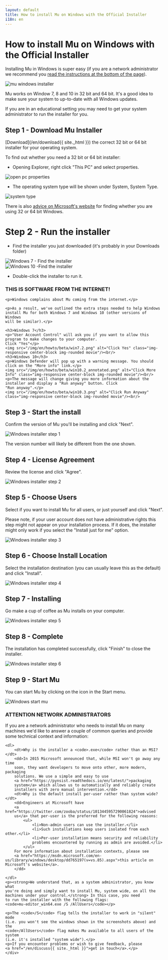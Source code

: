 ```yaml
---
layout: default
title: How to install Mu on Windows with the Official Installer
i18n: en
---
```


# How to install Mu on Windows with the Official Installer 

Installing Mu in Windows is super easy (if you are a network administrator we
recommend you [read the instructions at the bottom of the page](#admins)).

<div class="row">
  <img src="/img/en/howto/windows_mu_installer.gif" alt="mu windows installer" class="img-responsive center-block img-rounded movie"/>
  <br/>
</div>

Mu works on Window 7, 8 and 10 in 32 bit and 64 bit. It's a good idea to make sure your system to up-to-date with all Windows updates.

If you are in an educational setting you may need to get your system administrator to run the installer for you.

## Step 1 - Download Mu Installer

[Download](/en/download{{ site._html }}) the correct 32 bit or 64 bit installer for your operating system.

To find out whether you need a 32 bit or 64 bit installer:

+ Opening Explorer, right click "This PC" and select properties.

<div class="row">
  <img src="/img/en/howto/windows_open_pc_properties_annotated.png" alt="open pc properties" class="img-responsive center-block img-rounded movie"/>
  <br/>
</div>

+ The operating system type will be shown under System, System Type.

<div class="row">
  <img src="/img/en/howto/windows_system_properties_annotated.png" alt="system type" class="img-responsive center-block img-rounded movie"/>
  <br/>
</div>

There is also [advice on Microsoft's website](https://support.microsoft.com/en-us/help/15056/windows-7-32-64-bit-faq) for finding whether you are using 32 or 64 bit Windows.

# Step 2 - Run the installer

+ Find the installer you just downloaded (it's probably in your Downloads folder)

<div class="row">
  <img src="/img/en/howto/beta/win7.1.png" alt="Windows 7 - Find the installer" class="img-responsive center-block img-rounded movie"/>
  <br/>
</div>

<div class="row">
  <img src="/img/en/howto/beta/win10.1.png" alt="Windows 10 -Find the installer" class="img-responsive center-block img-rounded movie"/>
  <br/>
</div>

+ Double-click the installer to run it.

<div class="alert alert-warning" role="alert">
    <h3>THIS IS SOFTWARE FROM THE INTERNET!</h3>
    
    <p>Windows complains about Mu coming from the internet.</p>

    <p>As a result, we've outlined the extra steps needed to help Windows
    install Mu for both Windows 7 and Windows 10 (other versions of Windows
    will be similar).</p>

    <h3>Windows 7</h3>
    <p>"User Account Control" will ask you if you want to allow this program to make changes to your computer.
    Click "Yes"</p>
    <img src="/img/en/howto/beta/win7.2.png" alt="Click Yes" class="img-responsive center-block img-rounded movie"/><br/>
    <h3>Windows 10</h3>
    <p>Windows Defender will pop up with a warning message. You should click on the "More info" link.</p>
    <img src="/img/en/howto/beta/win10.2_annotated.png" alt="Click More Info" class="img-responsive center-block img-rounded movie"/><br/>
    <p>The message will change giving you more information about the installer and display a "Run anyway" button. Click
    "Run anyway".</p>
    <img src="/img/en/howto/beta/win10.3.png" alt="Click Run Anyway" class="img-responsive center-block img-rounded movie"/><br/>
</div>

## Step 3 - Start the install

Confirm the version of Mu you'll be installing and click "Next".

<div class="row">
  <img src="/img/en/howto/winstall1.png" alt="Windows installer step 1" class="img-responsive center-block img-rounded movie"/>
  <br/>
</div>

The version number will likely be different from the one shown.

## Step 4 - License Agreement

Review the license and click "Agree".

<div class="row">
  <img src="/img/en/howto/winstall2.png" alt="Windows installer step 2" class="img-responsive center-block img-rounded movie"/>
  <br/>
</div>

## Step 5 - Choose Users

Select if you want to install Mu for all users, or just yourself and click "Next".

Please note, if your user account does not have administrative rights this step might not appear on your installation process.
If it does, the installer might only work if you select the "Install just for me" option.

<div class="row">
  <img src="/img/en/howto/winstall3.png" alt="Windows installer step 3" class="img-responsive center-block img-rounded movie"/>
  <br/>
</div>

## Step 6 - Choose Install Location

Select the installation destination (you can usually leave this as the default) and click "Install".

<div class="row">
  <img src="/img/en/howto/winstall4.png" alt="Windows installer step 4" class="img-responsive center-block img-rounded movie"/>
  <br/>
</div>

## Step 7 - Installing

Go make a cup of coffee as Mu installs on your computer.

<div class="row">
  <img src="/img/en/howto/winstall5.png" alt="Windows installer step 5" class="img-responsive center-block img-rounded movie"/>
  <br/>
</div>

## Step 8 - Complete

The installation has completed successfully, click "Finish" to close the installer.

<div class="row">
  <img src="/img/en/howto/winstall6.png" alt="Windows installer step 6" class="img-responsive center-block img-rounded movie"/>
  <br/>
</div>

## Step 9 - Start Mu

You can start Mu by clicking on the icon in the Start menu.

<div class="row">
  <img src="/img/en/howto/windows_start_mu.png" alt="Windows start mu" class="img-responsive center-block img-rounded movie"/>
  <br/>
</div>

<div id="admins" class="panel panel-warning">
    <div class="panel-heading"><h3 class="panel-title"><strong>ATTENTION NETWORK ADMINISTRATORS</strong></h3></div>
    <div class="panel-body">
    <p>If you are a network administrator who needs to install Mu on
    many machines we'd like to answer a couple of common queries and provide
    some technical context and information:</p>

    <dl>
        <dt>Why is the installer a <code>.exe</code> rather than an MSI?</dt>
        <dd>In 2015 Microsoft announced that, while MSI won't go away any time
        soon, they want developers to move onto other, more modern, packaging
        solutions. We use a simple and easy to use
        <a href="https://pynsist.readthedocs.io/en/latest/">packaging
        system</a> which allows us to automatically and reliably create 
        installers with zero manual intervention.</dd>
        <dt>Why is the default install per-user rather than system wide?</dt>
        <dd>Engineers at Microsoft have
        <a href="https://twitter.com/zooba/status/1013445957290061824">advised
        us</a> that per-user is the preferred for the following reasons:
            <ul>
                <li>Non-admin users can use the installer.</li>
                <li>Such installations keep users isolated from each other.</li>
                <li>Per-user installation means security and reliability
                problems encountered by running as admin are avoided.</li>
            </ul>
        For more information about installation contexts, please see
        <a href="https://msdn.microsoft.com/en-us/library/windows/desktop/dd765197(v=vs.85).aspx">this article on Microsoft's website</a>.
        </dd>

    </dl>
    <p><strong>We understand that, as a system administrator, you know what
    you're doing and simply want to install Mu, system wide, on all the
    machines under your control.</strong> In this case, you need
    to run the installer with the following flags:
    <code>mu-editor_win64.exe /S /AllUsers</code></p>

    <p>The <code>/S</code> flag tells the installer to work in "silent" mode
    (i.e. you won't see the windows shown in the screenshots above) and the
    <code>/AllUsers</code> flag makes Mu available to all users of the system 
    (i.e. it's installed "system wide").</p>
    <p>If you encounter problems or wish to give feedback, please
    <a href="/en/discuss{{ site._html }}">get in touch</a>.</p>
    </div>
</div>
